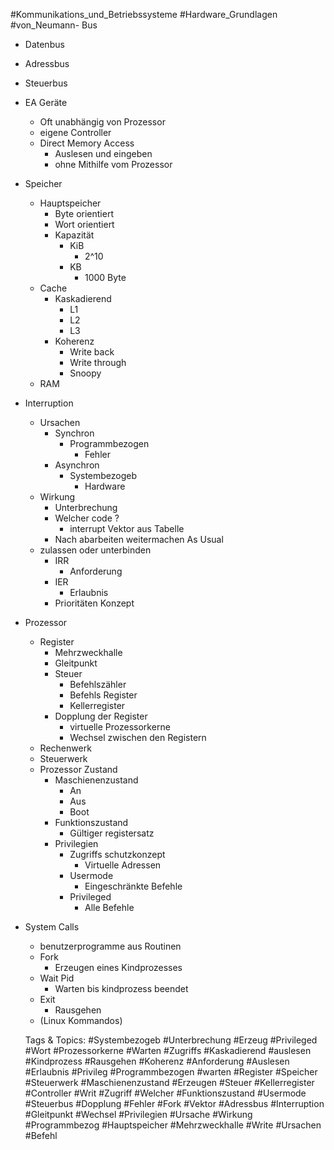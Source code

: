  #Kommunikations_und_Betriebssysteme #Hardware_Grundlagen #von_Neumann- Bus
  - Datenbus
  - Adressbus
  - Steuerbus
- EA Geräte
  - Oft unabhängig von Prozessor
  - eigene Controller
  - Direct Memory Access
    - Auslesen und eingeben
    - ohne Mithilfe vom Prozessor
- Speicher
  - Hauptspeicher
    - Byte orientiert
    - Wort orientiert
    - Kapazität
      - KiB
        - 2^10
      - KB
        - 1000 Byte
  - Cache
    - Kaskadierend
      - L1
      - L2
      - L3
    - Koherenz
      - Write back
      - Write through
      - Snoopy
  - RAM
- Interruption
  - Ursachen
    - Synchron
      - Programmbezogen
        - Fehler
    - Asynchron
      - Systembezogeb
        - Hardware
  - Wirkung
    - Unterbrechung
    - Welcher code ?
      - interrupt Vektor aus Tabelle
    - Nach abarbeiten weitermachen As Usual
  - zulassen oder unterbinden
    - IRR
      - Anforderung
    - IER
      - Erlaubnis
    - Prioritäten Konzept
- Prozessor
  - Register
    - Mehrzweckhalle
    - Gleitpunkt
    - Steuer
      - Befehlszähler
      - Befehls Register
      - Kellerregister
    - Dopplung der Register
      - virtuelle Prozessorkerne
      - Wechsel zwischen den Registern
  - Rechenwerk
  - Steuerwerk
  - Prozessor Zustand 
    - Maschienenzustand
      - An 
      - Aus
      - Boot
    - Funktionszustand
      - Gültiger registersatz
    - Privilegien
      - Zugriffs schutzkonzept
        - Virtuelle Adressen
      - Usermode
        - Eingeschränkte Befehle
      - Privileged
        - Alle Befehle
- System Calls
  - benutzerprogramme aus Routinen
  - Fork
    - Erzeugen eines Kindprozesses
  - Wait Pid
    - Warten bis kindprozess beendet
  - Exit
    - Rausgehen
  - (Linux Kommandos)

   Tags & Topics:
   #Systembezogeb
   #Unterbrechung
   #Erzeug
   #Privileged
   #Wort
   #Prozessorkerne
   #Warten
   #Zugriffs
   #Kaskadierend
   #auslesen
   #Kindprozess
   #Rausgehen
   #Koherenz
   #Anforderung
   #Auslesen
   #Erlaubnis
   #Privileg
   #Programmbezogen
   #warten
   #Register
   #Speicher
   #Steuerwerk
   #Maschienenzustand
   #Erzeugen
   #Steuer
   #Kellerregister
   #Controller
   #Writ
   #Zugriff
   #Welcher
   #Funktionszustand
   #Usermode
   #Steuerbus
   #Dopplung
   #Fehler
   #Fork
   #Vektor
   #Adressbus
   #Interruption
   #Gleitpunkt
   #Wechsel
   #Privilegien
   #Ursache
   #Wirkung
   #Programmbezog
   #Hauptspeicher
   #Mehrzweckhalle
   #Write
   #Ursachen
   #Befehl